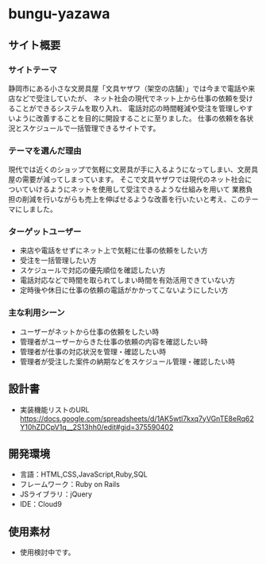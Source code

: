 # bungu-yazawa

## サイト概要
### サイトテーマ
静岡市にある小さな文房具屋「文具ヤザワ（架空の店舗）」では今まで電話や来店などで受注していたが、
ネット社会の現代でネット上から仕事の依頼を受けることができるシステムを取り入れ、
電話対応の時間軽減や受注を管理しやすいように改善することを目的に開設することに至りました。
仕事の依頼を各状況とスケジュールで一括管理できるサイトです。

### テーマを選んだ理由
現代では近くのショップで気軽に文房具が手に入るようになってしまい、文房具屋の需要が減ってしまっています。
そこで文具ヤザワでは現代のネット社会についていけるようにネットを使用して受注できるような仕組みを用いて
業務負担の削減を行いながらも売上を伸ばせるような改善を行いたいと考え、このテーマにしました。

### ターゲットユーザー
- 来店や電話をせずにネット上で気軽に仕事の依頼をしたい方
- 受注を一括管理したい方
- スケジュールで対応の優先順位を確認したい方
- 電話対応などで時間を取られてしまい時間を有効活用できていない方
- 定時後や休日に仕事の依頼の電話がかかってこないようにしたい方

### 主な利用シーン
- ユーザーがネットから仕事の依頼をしたい時
- 管理者がユーザーからきた仕事の依頼の内容を確認したい時
- 管理者が仕事の対応状況を管理・確認したい時
- 管理者が受注した案件の納期などをスケジュール管理・確認したい時

## 設計書
-  実装機能リストのURL
https://docs.google.com/spreadsheets/d/1AK5wtl7kxq7yVGnTE8eRq62Y10hZDCpV1q__2S13hh0/edit#gid=375590402

## 開発環境
- 言語：HTML,CSS,JavaScript,Ruby,SQL
- フレームワーク：Ruby on Rails
- JSライブラリ：jQuery
- IDE：Cloud9

## 使用素材
- 使用検討中です。